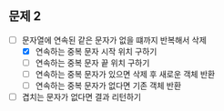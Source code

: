 ## 문제 2
- [ ] 문자열에 연속된 같은 문자가 없을 떄까지 반복해서 삭제
  - [x] 연속하는 중복 문자 시작 위치 구하기
  - [ ] 연속하는 중복 문자 끝 위치 구하기
  - [ ] 연속하는 중복 문자가 있으면 삭제 후 새로운 객체 반환
  - [ ] 연속하는 중복 문자가 없다면 기존 객체 반환
- [ ] 겹치는 문자가 없다면 결과 리턴하기
